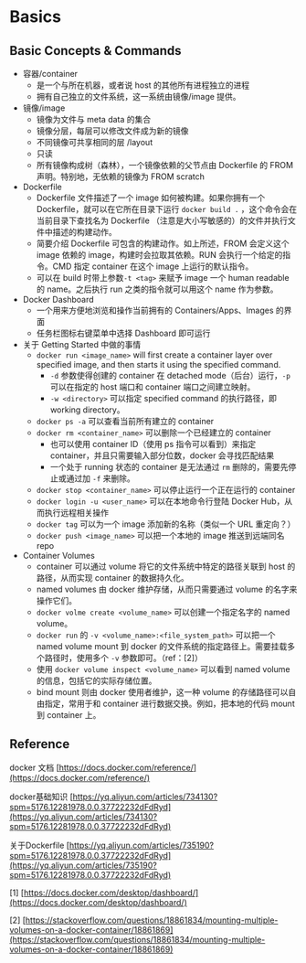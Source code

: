# Basics

## Basic Concepts & Commands

* 容器/container
  * 是一个与所在机器，或者说 host 的其他所有进程独立的进程
  * 拥有自己独立的文件系统，这一系统由镜像/image 提供。
* 镜像/image
  * 镜像为文件与 meta data 的集合
  * 镜像分层，每层可以修改文件成为新的镜像
  * 不同镜像可共享相同的层 /layout
  * 只读
  * 所有镜像构成树（森林），一个镜像依赖的父节点由 Dockerfile 的 FROM 声明。特别地，无依赖的镜像为 FROM scratch
* Dockerfile
  * Dockerfile 文件描述了一个 image 如何被构建。如果你拥有一个 Dockerfile，就可以在它所在目录下运行 `docker build .` ，这个命令会在当前目录下查找名为 Dockerfile （注意是大小写敏感的）的文件并执行文件中描述的构建动作。
  * 简要介绍 Dockerfile 可包含的构建动作。如上所述，FROM 会定义这个 image 依赖的 image，构建时会拉取其依赖。RUN 会执行一个给定的指令。CMD 指定 container 在这个 image 上运行的默认指令。
  * 可以在 build 时带上参数`-t <tag>` 来赋予 image 一个 human readable 的 name。之后执行 run 之类的指令就可以用这个 name 作为参数。
* Docker Dashboard
  * 一个用来方便地浏览和操作当前拥有的 Containers/Apps、Images 的界面
  * 任务栏图标右键菜单中选择 Dashboard 即可运行
* 关于 Getting Started 中做的事情
  * `docker run <image_name>` will first create a container layer over specified image, and then starts it using the specified command.
    * `-d` 参数使得创建的 container 在 detached mode（后台）运行，`-p` 可以在指定的 host 端口和 container 端口之间建立映射。
    * `-w <directory>` 可以指定 specified command 的执行路径，即 working directory。
  * `docker ps -a` 可以查看当前所有建立的 container
  * `docker rm <container_name>` 可以删除一个已经建立的 container
    * 也可以使用 container ID（使用 ps 指令可以看到）来指定 container，并且只需要输入部分位数，docker 会寻找匹配结果
    * 一个处于 running 状态的 container 是无法通过 `rm` 删除的，需要先停止或通过加 `-f` 来删除。
  * `docker stop <container_name>` 可以停止运行一个正在运行的 container
  * `docker login -u <user_name>` 可以在本地命令行登陆 Docker Hub，从而执行远程相关操作
  * `docker tag` 可以为一个 image 添加新的名称（类似一个 URL 重定向？）&#x20;
  * `docker push <image_name>` 可以把一个本地的 image 推送到远端同名 repo
* Container Volumes
  * container 可以通过 volume 将它的文件系统中特定的路径关联到 host 的路径，从而实现 container 的数据持久化。
  * named volumes 由 docker 维护存储，从而只需要通过 volume 的名字来操作它们。
  * `docker volme create <volume_name>` 可以创建一个指定名字的 named volume。
  * `docker run` 的 `-v <volume_name>:<file_system_path>` 可以把一个 named volume mount 到 docker 的文件系统的指定路径上。需要挂载多个路径时，使用多个 `-v` 参数即可。（ref：\[2]）
  * 使用 `docker volume inspect <volume_name>` 可以看到 named volume 的信息，包括它的实际存储位置。
  * bind mount 则由 docker 使用者维护，这一种 volume 的存储路径可以自由指定，常用于和 container 进行数据交换。例如，把本地的代码 mount 到 container 上。

## Reference

docker 文档 [https://docs.docker.com/reference/](https://docs.docker.com/reference/)

docker基础知识 [https://yq.aliyun.com/articles/734130?spm=5176.12281978.0.0.37722232dFdRyd](https://yq.aliyun.com/articles/734130?spm=5176.12281978.0.0.37722232dFdRyd)

关于Dockerfile [https://yq.aliyun.com/articles/735190?spm=5176.12281978.0.0.37722232dFdRyd](https://yq.aliyun.com/articles/735190?spm=5176.12281978.0.0.37722232dFdRyd)

\[1] [https://docs.docker.com/desktop/dashboard/](https://docs.docker.com/desktop/dashboard/)

\[2] [https://stackoverflow.com/questions/18861834/mounting-multiple-volumes-on-a-docker-container/18861869](https://stackoverflow.com/questions/18861834/mounting-multiple-volumes-on-a-docker-container/18861869)

